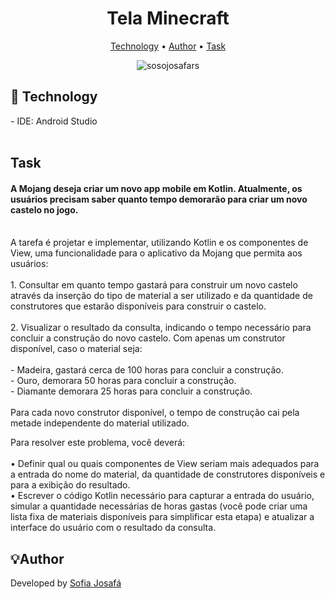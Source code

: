 <h1 align="center">Tela Minecraft</h1>
<p align="center">
 <a href="#technology">Technology</a> • 
 <a href="#author">Author</a> •
 <a href="#task">Task</a>
</p>
<div align="center">
<img alt="sosojosafars" src="https://github.com/user-attachments/assets/616d4d86-e952-486a-b6e2-95fef6232ac0" >
</div>
<h2 id=technology>🔎 Technology</h2>
- IDE: <a![android-brands-solid](https://github.com/user-attachments/assets/5be5bc31-5385-4e65-a3d9-743eb98b835e)
 href="https://developer.android.com/studio">Android Studio</a><br>
<br>

<h2 id=task> Task</h2>

 <h4>A Mojang deseja criar um novo app mobile em Kotlin. Atualmente, os usuários precisam saber quanto tempo demorarão para criar 
um novo castelo no jogo. </h4>
<br>
A tarefa é projetar e implementar, utilizando Kotlin e os componentes de View, uma funcionalidade para o aplicativo da Mojang que permita aos usuários: 
<br> <br>
1. Consultar em quanto tempo gastará para construir um novo castelo através da inserção do tipo de material a ser utilizado e da quantidade de construtores que estarão disponíveis para construir o castelo.
<br><br>
2. Visualizar o resultado da consulta, indicando o tempo necessário para concluir a construção do novo castelo. 
Com apenas um construtor disponível, caso o material seja: <br> <br>
- Madeira, gastará cerca de 100 horas para concluir a construção. <br>
- Ouro, demorara 50 horas para concluir a construção. <br>
- Diamante demorara 25 horas para concluir a construção.  <br><br>
Para cada novo construtor disponível, o tempo de construção cai pela metade
independente do material utilizado.

Para resolver este problema, você deverá:
<br> <br>
• Definir qual ou quais componentes de View seriam mais adequados para a entrada do nome do material, da quantidade de construtores disponíveis e para a exibição do resultado.<br>
• Escrever o código Kotlin necessário para capturar a entrada do usuário, simular a quantidade necessárias de horas gastas (você pode criar uma lista fixa de materiais disponíveis para simplificar esta etapa) e atualizar a interface do usuário com o resultado da consulta.

<h2 id=author>💡Author</h2>
Developed by <a href="https://www.linkedin.com/in/sofia-josaf%C3%A1-062a18310/" target="_blank">Sofia Josafá</a>

